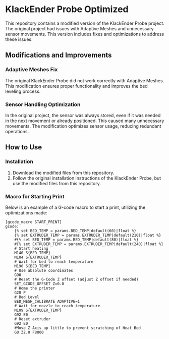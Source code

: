 # KlackEnder Probe Optimized

This repository contains a modified version of the KlackEnder Probe project. The original project had issues with Adaptive Meshes and unnecessary sensor movements. This version includes fixes and optimizations to address these issues.

## Modifications and Improvements

### Adaptive Meshes Fix
The original KlackEnder Probe did not work correctly with Adaptive Meshes. This modification ensures proper functionality and improves the bed leveling process.

### Sensor Handling Optimization
In the original project, the sensor was always stored, even if it was needed in the next movement or already positioned. This caused many unnecessary movements. The modification optimizes sensor usage, reducing redundant operations.

## How to Use

### Installation
1. Download the modified files from this repository.
2. Follow the original installation instructions of the KlackEnder Probe, but use the modified files from this repository.

### Macro for Starting Print

Below is an example of a G-code macro to start a print, utilizing the optimizations made:

```gcode
[gcode_macro START_PRINT]
gcode:
    {% set BED_TEMP = params.BED_TEMP|default(60)|float %}
    {% set EXTRUDER_TEMP = params.EXTRUDER_TEMP|default(210)|float %}
    #{% set BED_TEMP = params.BED_TEMP|default(80)|float %}
    #{% set EXTRUDER_TEMP = params.EXTRUDER_TEMP|default(240)|float %}
    # Start heating
    M140 S{BED_TEMP}
    M104 S{EXTRUDER_TEMP}
    # Wait for bed to reach temperature
    M190 S{BED_TEMP}
    # Use absolute coordinates
    G90
    # Reset the G-Code Z offset (adjust Z offset if needed)
    SET_GCODE_OFFSET Z=0.0
    # Home the printer
    G28 P
    # Bed Level
    BED_MESH_CALIBRATE ADAPTIVE=1
    # Wait for nozzle to reach temperature
    M109 S{EXTRUDER_TEMP}
    G92 E0
    # Reset extruder
    G92 E0
    #Move Z Axis up little to prevent scratching of Heat Bed
    G0 Z2.0 F8000
